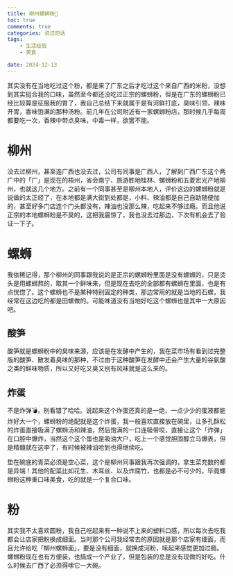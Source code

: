 ```yaml
---
title: 柳州螺蛳粉🐚
toc: true
comments: true
categories: 说过的话
tags: 
	- 生活经验
	- 美食

date: 2024-12-13
---
```


其实没有在当地吃过这个粉，都是来了广东之后才吃过这个来自广西的米粉，没想到其实挺合我的口味，虽然至今都还没吃过正宗的螺蛳粉，但是在广东的螺蛳粉已经比较算是征服我的胃了，我自己总结下来就属于是有河鲜打底，臭味引领，辣味开胃，香味饱满的那种汤粉。前几年在公司附近有一家螺蛳粉店，那时候几乎每周都要吃一次，香辣中带点臭味，中毒一样，欲罢不能。

# 柳州

没去过柳州，甚至连广西也没去过，公司有同事是广西人，了解到广西广东这个两广中的「广」是现在的梧州，省会南宁、旅游胜地桂林、螺蛳粉和五菱宏光产地柳州，也就这几个地方。之前有一个同事甚至是柳州本地人，评价这边的螺蛳粉就是说做的太正经了，在本地都是满大街到处都是，小料、辣油都是自己自助随便加的，甚至好多门店连个门头都没有，辣油也没那么辣，吃起来不够过瘾。而且他说正宗的本地螺蛳粉是不臭的，这把我震惊了，我也没去过那边，下次有机会去了验证一下子。

# 螺蛳

我依稀记得，那个柳州的同事跟我说的是正宗的螺蛳粉里面是没有螺蛳的，只是烫头是用螺蛳熬的，取其一个鲜味来，但是现在去吃的全部都有螺蛳在里面，也是有点恍惚了。这个螺蛳也不是某种特别固定的种类，那边常用的就是当地的石螺，我经常在这边吃的都是田螺做的。可能味道没有当地好吃这个螺蛳也是其中一大原因吧。

## 酸笋

酸笋就是螺蛳粉中的臭味来源，应该是在发酵中产生的，我在菜市场有看到过完整版的酸笋、散发着臭味的那种，不过由于这种酸笋在发酵中还会产生大量的谷氨酸之类的鲜味物质，所以又好吃又臭又别有风味就是这么来的。

## 炸蛋

不是炸弹💣，别看错了哈哈。说起来这个炸蛋还真的是一绝，一点少少的蛋液都能炸好大一个，螺蛳粉的绝配就是这个炸蛋，我一般喜欢直接放在碗里，让多孔酥松的炸蛋直接吸满了螺蛳汤和辣油，然后饱满的一口连吸带咬，直接让这个「炸弹」在口腔中爆炸，当然这个这个蛋也是吸油大户，吃上一个感觉胆固醇立马爆表，但是精髓就在这李了，有时候被辣油呛到也得继续吃。

垫在碗底的青菜必须是空心菜，这个是柳州同事跟我再次强调的，拿生菜充数的都是异端！其他的配菜比如花生、木耳丝、以及炸腐竹，也都是必不可少的，毕竟螺蛳粉这种重口味美食，吃的就是一个复合口味。

# 粉

其实我不太喜欢圆粉，我自己吃起来有一种说不上来的塑料口感，所以每次去吃我都会让店家把粉换成细面。当时那个公司我经常去的原因就是那个店家有细面，而且允许给吃「柳州螺蛳面」，要是没有细面，就换成河粉，嗦起来感觉更加过瘾。螺蛳粉现在也有方便装，也搞成一个产业了，但是包装的总是没有现做的好吃。什么时候去广西了必须得嗦它一大碗。


